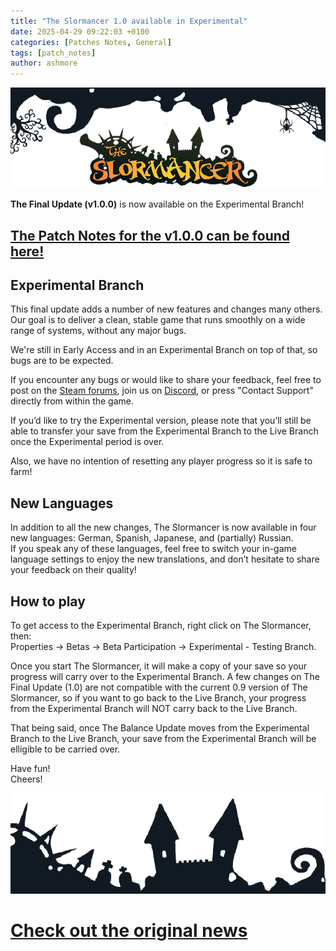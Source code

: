 ```yaml
---
title: "The Slormancer 1.0 available in Experimental"
date: 2025-04-29 09:22:03 +0100
categories: [Patches Notes, General]
tags: [patch_notes]
author: ashmore
---
```

![](/assets/patch_notes/800b17277f8cd7286f9fc9bd61502791754e4093)  
  
**The Final Update (v1.0.0)** is now available on the Experimental Branch!  

[The Patch Notes for the v1.0.0 can be found here!](https://steamcommunity.com/games/1104280/partnerevents/preview/532096041998091312)
--------------------------------------------------------------------------------------------------------------------------------------

  
  

Experimental Branch
-------------------

  
This final update adds a number of new features and changes many others. Our goal is to deliver a clean, stable game that runs smoothly on a wide range of systems, without any major bugs.  
  
We're still in Early Access and in an Experimental Branch on top of that, so bugs are to be expected.   
  
If you encounter any bugs or would like to share your feedback, feel free to post on the [Steam forums](https://steamcommunity.com/app/1104280/discussions/2/), join us on [Discord](https://discord.gg/W5kWkZax), or press "Contact Support" directly from within the game.  
  
If you’d like to try the Experimental version, please note that you’ll still be able to transfer your save from the Experimental Branch to the Live Branch once the Experimental period is over.  
  
Also, we have no intention of resetting any player progress so it is safe to farm!  
  

New Languages
-------------

  
In addition to all the new changes, The Slormancer is now available in four new languages: German, Spanish, Japanese, and (partially) Russian.  
If you speak any of these languages, feel free to switch your in-game language settings to enjoy the new translations, and don’t hesitate to share your feedback on their quality!  
  

How to play
-----------

  
To get access to the Experimental Branch, right click on The Slormancer, then:  
Properties -> Betas -> Beta Participation -> Experimental - Testing Branch.  
  
Once you start The Slormancer, it will make a copy of your save so your progress will carry over to the Experimental Branch. A few changes on The Final Update (1.0) are not compatible with the current 0.9 version of The Slormancer, so if you want to go back to the Live Branch, your progress from the Experimental Branch will NOT carry back to the Live Branch.   
  
That being said, once The Balance Update moves from the Experimental Branch to the Live Branch, your save from the Experimental Branch will be elligible to be carried over.  
  
Have fun!  
Cheers!  
  
![](/assets/patch_notes/ec27b2d32ec5483166a9bb8e1798f832f141510a)

# <a href="https://steamstore-a.akamaihd.net/news/externalpost/steam_community_announcements/1797820624614042" target="_blank">Check out the original news</a>